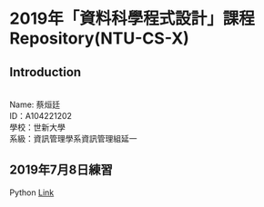 # 2019年「資料科學程式設計」課程Repository(NTU-CS-X)

## Introduction
<br /> Name: 蔡烜廷
<br /> ID：A104221202
<br /> 學校：世新大學
<br /> 系級：資訊管理學系資訊管理組延一

## 2019年7月8日練習

Python
<a href="https://github.com/shainting/Data-Science-Programming/blob/master/Week01/20190708.ipynb">Link</a>

